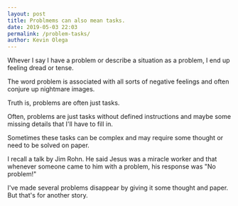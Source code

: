 ```yaml
--- 
layout: post 
title: Problmems can also mean tasks.
date: 2019-05-03 22:03
permalink: /problem-tasks/ 
author: Kevin Olega 
--- 
```

Whever I say I have a problem or describe a situation as a problem, I end up feeling dread or tense.

The word problem is associated with all sorts of negative feelings and often conjure up nightmare images.

Truth is, problems are often just tasks.

Often, problems are just tasks without defined instructions and maybe some missing details that I'll have to fill in.

Sometimes these tasks can be complex and may require some thought or need to be solved on paper. 

I recall a talk by Jim Rohn. He said Jesus was a miracle worker and that whenever someone came to him with a problem, his response was 
"No problem!"

I've made several problems disappear by giving it some thought and paper. But that's for another story.




